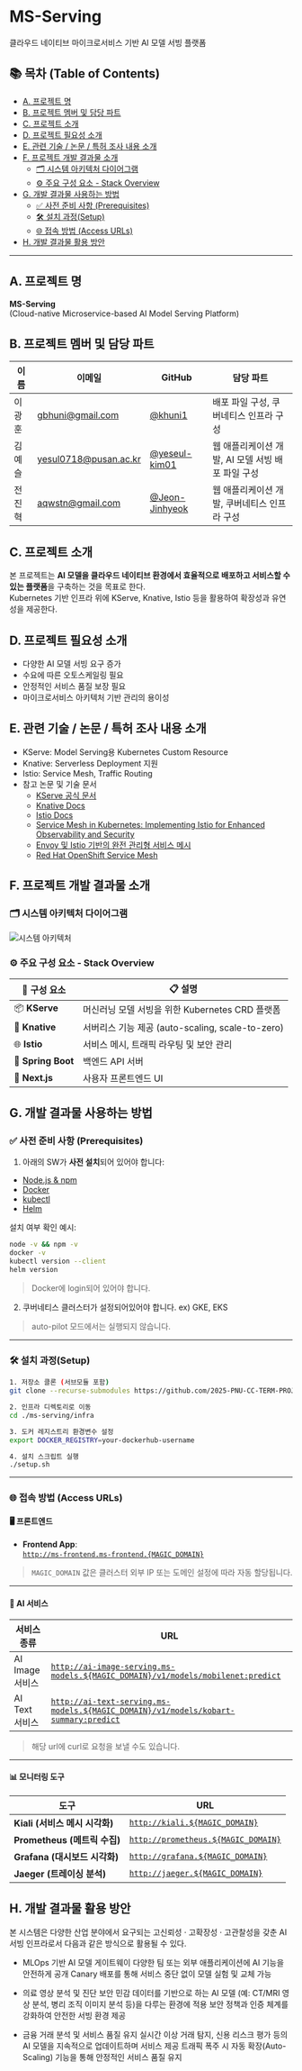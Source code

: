 # MS-Serving

클라우드 네이티브 마이크로서비스 기반 AI 모델 서빙 플랫폼

## 📚 목차 (Table of Contents)

- [A. 프로젝트 명](#a-프로젝트-명)
- [B. 프로젝트 멤버 및 담당 파트](#b-프로젝트-멤버-및-담당-파트)
- [C. 프로젝트 소개](#c-프로젝트-소개)
- [D. 프로젝트 필요성 소개](#d-프로젝트-필요성-소개)
- [E. 관련 기술 / 논문 / 특허 조사 내용 소개](#e-관련-기술--논문--특허-조사-내용-소개)
- [F. 프로젝트 개발 결과물 소개](#f-프로젝트-개발-결과물-소개)
  - [🗂️ 시스템 아키텍처 다이어그램](#️-시스템-아키텍처-다이어그램)
  - [⚙️ 주요 구성 요소 - Stack Overview](#️-주요-구성-요소---stack-overview)
- [G. 개발 결과물 사용하는 방법](#g-개발-결과물-사용하는-방법)
  - [✅ 사전 준비 사항 (Prerequisites)](#-사전-준비-사항-prerequisites)
  - [🛠 설치 과정(Setup)](#-설치-과정setup)
  - [🌐 접속 방법 (Access URLs)](#-접속-방법-access-urls)
- [H. 개발 결과물 활용 방안](#h-개발-결과물-활용-방안)

---

## A. 프로젝트 명
**MS-Serving**  
(Cloud-native Microservice-based AI Model Serving Platform)

## B. 프로젝트 멤버 및 담당 파트

| 이름   | 이메일                    | GitHub               | 담당 파트 |
|--------|----------------------------|----------------------|-----------|
| 이광훈 | gbhuni@gmail.com           | [@khuni1](https://github.com/khuni1) | 배포 파일 구성, 쿠버네티스 인프라 구성 |
| 김예슬 | yesul0718@pusan.ac.kr      | [@yeseul-kim01](https://github.com/yeseul-kim01) | 웹 애플리케이션 개발, AI 모델 서빙  배포 파일 구성 |
| 전진혁 | aqwstn@gmail.com           | [@Jeon-Jinhyeok](https://github.com/Jeon-Jinhyeok) | 웹 애플리케이션 개발, 쿠버네티스 인프라 구성   |

## C. 프로젝트 소개

본 프로젝트는 **AI 모델을 클라우드 네이티브 환경에서 효율적으로 배포하고 서비스할 수 있는 플랫폼**을 구축하는 것을 목표로 한다.  
Kubernetes 기반 인프라 위에 KServe, Knative, Istio 등을 활용하여 확장성과 유연성을 제공한다.

## D. 프로젝트 필요성 소개

- 다양한 AI 모델 서빙 요구 증가
- 수요에 따른 오토스케일링 필요
- 안정적인 서비스 품질 보장 필요
- 마이크로서비스 아키텍처 기반 관리의 용이성

## E. 관련 기술 / 논문 / 특허 조사 내용 소개

- KServe: Model Serving용 Kubernetes Custom Resource
- Knative: Serverless Deployment 지원
- Istio: Service Mesh, Traffic Routing
- 참고 논문 및 기술 문서
    - [KServe 공식 문서](https://kserve.github.io/website/latest/)
    - [Knative Docs](https://knative.dev/docs/)
    - [Istio Docs](https://istio.io/latest/docs/)
    - [Service Mesh in Kubernetes: Implementing Istio for Enhanced Observability and Security](https://jsaer.com/download/vol-8-iss-11-2021/JSAER2021-8-11-200-206.pdf)
    - [Envoy 및 Istio 기반의 완전 관리형 서비스 메시](https://cloud.google.com/products/service-mesh)
    - [Red Hat OpenShift Service Mesh](https://www.redhat.com/en/technologies/cloud-computing/openshift/what-is-openshift-service-mesh)



## F. 프로젝트 개발 결과물 소개

### 🗂️ 시스템 아키텍처 다이어그램
![시스템 아키텍처](assets/systemArc.png)

### ⚙️ 주요 구성 요소 - Stack Overview

| 🧱 구성 요소 | 📋 설명 |
|-------------|---------|
| 📦 **KServe** | 머신러닝 모델 서빙을 위한 Kubernetes CRD 플랫폼 |
| 🚀 **Knative** | 서버리스 기능 제공 (auto-scaling, scale-to-zero) |
| 🌐 **Istio** | 서비스 메시, 트래픽 라우팅 및 보안 관리 |
| 🧩 **Spring Boot** | 백엔드 API 서버 |
| 🎨 **Next.js** | 사용자 프론트엔드 UI |

## G. 개발 결과물 사용하는 방법

### ✅ 사전 준비 사항 (Prerequisites)

1. 아래의 SW가 **사전 설치**되어 있어야 합니다:
- [Node.js & npm](https://nodejs.org/)
- [Docker](https://www.docker.com/)  
- [kubectl](https://kubernetes.io/docs/tasks/tools/)  
- [Helm](https://helm.sh/docs/intro/install/)

설치 여부 확인 예시:
```bash
node -v && npm -v
docker -v
kubectl version --client
helm version
```
> Docker에 login되어 있어야 합니다.

2. 쿠버네티스 클러스터가 설정되어있어야 합니다. ex) GKE, EKS
> auto-pilot 모드에서는 실행되지 않습니다.
---

### 🛠 설치 과정(Setup)
```bash
1. 저장소 클론 (서브모듈 포함)
git clone --recurse-submodules https://github.com/2025-PNU-CC-TERM-PROJECT/ms-serving.git

2. 인프라 디렉토리로 이동
cd ./ms-serving/infra

3. 도커 레지스트리 환경변수 설정
export DOCKER_REGISTRY=your-dockerhub-username

4. 설치 스크립트 실행
./setup.sh

```

---

### 🌐 접속 방법 (Access URLs)

#### 🖥️ 프론트엔드

- **Frontend App**:  
  [`http://ms-frontend.ms-frontend.{MAGIC_DOMAIN}`](http://ms-frontend.ms-frontend.{MAGIC_DOMAIN})
> `MAGIC_DOMAIN` 값은 클러스터 외부 IP 또는 도메인 설정에 따라 자동 할당됩니다.
---

#### 🤖 AI 서비스

| 서비스 종류 | URL |
|-------------|-----|
| AI Image 서비스 | [`http://ai-image-serving.ms-models.${MAGIC_DOMAIN}/v1/models/mobilenet:predict`](http://ai-image-serving.ms-models.${MAGIC_DOMAIN}/v1/models/mobilenet:predict) |
| AI Text 서비스 | [`http://ai-text-serving.ms-models.${MAGIC_DOMAIN}/v1/models/kobart-summary:predict`](http://ai-text-serving.ms-models.${MAGIC_DOMAIN}/v1/models/kobart-summary:predict) |
> 해당 url에 curl로 요청을 보낼 수도 있습니다.
---

#### 📊 모니터링 도구

| 도구 | URL |
|------|-----|
| **Kiali (서비스 메시 시각화)** | [`http://kiali.${MAGIC_DOMAIN}`](http://kiali.${MAGIC_DOMAIN}) |
| **Prometheus (메트릭 수집)** | [`http://prometheus.${MAGIC_DOMAIN}`](http://prometheus.${MAGIC_DOMAIN}) |
| **Grafana (대시보드 시각화)** | [`http://grafana.${MAGIC_DOMAIN}`](http://grafana.${MAGIC_DOMAIN}) |
| **Jaeger (트레이싱 분석)** | [`http://jaeger.${MAGIC_DOMAIN}`](http://jaeger.${MAGIC_DOMAIN}) |

## H. 개발 결과물 활용 방안

본 시스템은 다양한 산업 분야에서 요구되는 고신뢰성 · 고확장성 · 고관찰성을 갖춘 AI 서빙 인프라로서 다음과 같은 방식으로 활용될 수 있다.

- MLOps 기반 AI 모델 게이트웨이
다양한 팀 또는 외부 애플리케이션에 AI 기능을 안전하게 공개
Canary 배포를 통해 서비스 중단 없이 모델 실험 및 교체 가능

- 의료 영상 분석 및 진단
보안 민감 데이터를 기반으로 하는 AI 모델 (예: CT/MRI 영상 분석, 병리 조직 이미지 분석 등)을 다루는 환경에 적용
보안 정책과 인증 체계를 강화하여 안전한 서빙 환경 제공

- 금융 거래 분석 및 서비스 품질 유지
실시간 이상 거래 탐지, 신용 리스크 평가 등의 AI 모델을 지속적으로 업데이트하며 서비스 제공
트래픽 폭주 시 자동 확장(Auto-Scaling) 기능을 통해 안정적인 서비스 품질 유지


